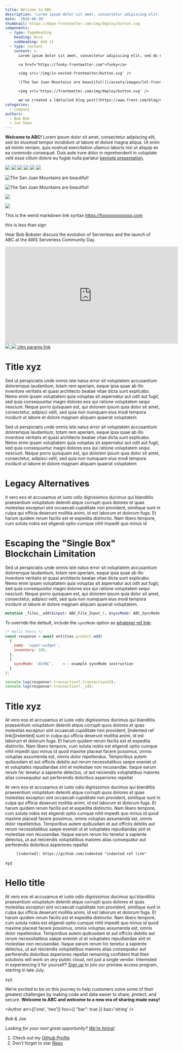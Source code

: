 ```yaml
---
title: Welcome to ABC
description: 'Lorem ipsum dolor sit amet, consectetur adipiscing elit.'
date: '2020-06-30'
thumbnail: https://dope-frontmatter.com/img/deploy/button.svg
components:
  - type: PageHeading
    heading: Nice
    subHeading: Add it
  - type: content
    content: >-
      Lorem ipsum dolor sit amet, consectetur adipiscing elit, sed do eiusmod tempor incididunt ut labore et dolore magna aliqua. Ut enim ad minim veniam, quis nostrud exercitation ullamco laboris nisi ut aliquip ex ea commodo consequat. Duis aute irure dolor in reprehenderit in voluptate velit esse cillum dolore eu fugiat nulla pariatur

      <a href="https://funky-frontmatter.com">funky</a>

      <img src='/img/in-nested-frontmatter/button.svg' />

      ![The San Juan Mountains are beautiful!](/assets/images/lol-frontmatter.jpg)

      <img src='https://frontmatter.com/img/deploy/button.svg' />

      we've created a [detailed blog post](https://www.front.com/blog/open-beta-changes) to help those with the migration process. We're confident these changes, once released, will make for a significantly better experience for current and future users.
categories:
  - company
authors:
  - Bob Bob
  - Joe Smoe
---
```


**Welcome to ABC!** Lorem ipsum dolor sit amet, consectetur adipiscing elit, sed do eiusmod tempor incididunt ut labore et dolore magna aliqua. Ut enim ad minim veniam, quis nostrud exercitation ullamco laboris nisi ut aliquip ex ea commodo consequat. Duis aute irure dolor in reprehenderit in voluptate velit esse cillum dolore eu fugiat nulla pariatur [keynote presentation](https://youtu.be/A1bL4pHuivU).

<img src='/img/deploy/button.svg' />

<img src='./img/deploy/button.svg' />

<img src='../img/deploy/button.svg' />

<img src="https://www.netlify.com/img/deploy/button.svg" />

<img src="https://www.netlify.com/img/deploy/button.svg" />

<img src='https://fooo.com/img/deploy/button.svg' />

![The San Juan Mountains are beautiful!](/assets/images/lol.jpg)

![The San Juan Mountains are beautiful!](assets/images/san-juan-mountains.jpg)

![](https://res.cloudinary.com/ABC/image/upload/f_auto,q_auto/c_fill,w_1200/v1668114635/what-you-can-build_p8uape.png)

![](https://avatars2.githubusercontent.com/u/532272?v=3&s=400)

This is the weird markdown link syntax <https://foooooooooooo.com>

this is less than sign

Hear Bob Bobster discuss the evolution of Serverless and the launch of ABC at the AWS Serverless Community Day.

<iframe width="560" height="315" src="https://www.youtube.com/embed/KX7tj3giizI" frameBorder="0" allow="accelerometer; autoplay; clipboard-write; encrypted-media; gyroscope; picture-in-picture" allowFullScreen></iframe>

<a href="https://app.netlify.com/start/deploy">
  <img src="/img/deploy/button.svg">
</a>

<a href="/foobar">
  <img src="/img/deploy/button.svg">
</a>


<a href="https://www.yoursite.com/pricing?utm_source=active%20users&utm_medium=email&utm_campaign=feature%20launch&utm_content=bottom%20cta%20button">
  Utm params link
</a>


Title xyz
============================

Sed ut perspiciatis unde omnis iste natus error sit voluptatem accusantium doloremque laudantium, totam rem aperiam, eaque ipsa quae ab illo inventore veritatis et quasi architecto beatae vitae dicta sunt explicabo. Nemo enim ipsam voluptatem quia voluptas sit aspernatur aut odit aut fugit, sed quia consequuntur magni dolores eos qui ratione voluptatem sequi nesciunt. Neque porro quisquam est, qui dolorem ipsum quia dolor sit amet, consectetur, adipisci velit, sed quia non numquam eius modi tempora incidunt ut labore et dolore magnam aliquam quaerat voluptatem

Sed ut perspiciatis unde omnis iste natus error sit voluptatem accusantium doloremque laudantium, totam rem aperiam, eaque ipsa quae ab illo inventore veritatis et quasi architecto beatae vitae dicta sunt explicabo. Nemo enim ipsam voluptatem quia voluptas sit aspernatur aut odit aut fugit, sed quia consequuntur magni dolores eos qui ratione voluptatem sequi nesciunt. Neque porro quisquam est, qui dolorem ipsum quia dolor sit amet, consectetur, adipisci velit, sed quia non numquam eius modi tempora incidunt ut labore et dolore magnam aliquam quaerat voluptatem

Legacy Alternatives
===================

It vero eos et accusamus et iusto odio dignissimos ducimus qui blanditiis praesentium voluptatum deleniti atque corrupti quos dolores et quas molestias excepturi sint occaecati cupiditate non provident, similique sunt in culpa qui officia deserunt mollitia animi, id est laborum et dolorum fuga. Et harum quidem rerum facilis est et expedita distinctio. Nam libero tempore, cum soluta nobis est eligendi optio cumque nihil impedit quo minus id

Escaping the "Single Box" Blockchain Limitation
===============================================

Sed ut perspiciatis unde omnis iste natus error sit voluptatem accusantium doloremque laudantium, totam rem aperiam, eaque ipsa quae ab illo inventore veritatis et quasi architecto beatae vitae dicta sunt explicabo. Nemo enim ipsam voluptatem quia voluptas sit aspernatur aut odit aut fugit, sed quia consequuntur magni dolores eos qui ratione voluptatem sequi nesciunt. Neque porro quisquam est, qui dolorem ipsum quia dolor sit amet, consectetur, adipisci velit, sed quia non numquam eius modi tempora incidunt ut labore et dolore magnam aliquam quaerat voluptatem.

<Author foo='bar' foo='bing'>
  <Child />
</Author>

```graphql
mutation _files__add($input: ABC_File_Input_!, $syncMode: ABC_SyncMode = NODE_COMMITTED)
```

To override the default, include the `syncMode` option as [whatever ref link][whatever]:

```js
/* Hello there */
const response = await entities.product.add(
  {
    name: 'super-widget',
    inventory: 100,
  },
  {
    syncMode: 'ASYNC',    <-- example syncMode instruction
  }
);

console.log(response?.transaction?.transactionId);
console.log(response?.transaction?._id);
```

[whatever]: https://github.com/cool "nice"

Title xyz
===========================

At vero eos et accusamus et iusto odio dignissimos ducimus qui blanditiis praesentium voluptatum deleniti atque corrupti quos dolores et quas molestias excepturi sint occaecati cupiditate non provident, [indented ref link][indented] sunt in culpa qui officia deserunt mollitia animi, id est laborum et dolorum fuga. Et harum quidem rerum facilis est et expedita distinctio. Nam libero tempore, cum soluta nobis est eligendi optio cumque nihil impedit quo minus id quod maxime placeat facere possimus, omnis voluptas assumenda est, omnis dolor repellendus. Temporibus autem quibusdam et aut officiis debitis aut rerum necessitatibus saepe eveniet ut et voluptates repudiandae sint et molestiae non recusandae. Itaque earum rerum hic tenetur a sapiente delectus, ut aut reiciendis voluptatibus maiores alias consequatur aut perferendis doloribus asperiores repellat

At vero eos et accusamus et iusto odio dignissimos ducimus qui blanditiis praesentium voluptatum deleniti atque corrupti quos dolores et quas molestias excepturi sint occaecati cupiditate non provident, similique sunt in culpa qui officia deserunt mollitia animi, id est laborum et dolorum fuga. Et harum quidem rerum facilis est et expedita distinctio. Nam libero tempore, cum soluta nobis est eligendi optio cumque nihil impedit quo minus id quod maxime placeat facere possimus, omnis voluptas assumenda est, omnis dolor repellendus. Temporibus autem quibusdam et aut officiis debitis aut rerum necessitatibus saepe eveniet ut et voluptates repudiandae sint et molestiae non recusandae. Itaque earum rerum hic tenetur a sapiente delectus, ut aut reiciendis voluptatibus maiores alias consequatur aut perferendis doloribus asperiores repellat

         [indented]: https://github.com/indented "indented ref link"

<!-- doc-gen {{functionName}} foo={{ rad: 'yellow' }} -->
xyz
<!-- end-doc-gen -->

Hello title
=======================

At vero eos et accusamus et iusto odio dignissimos ducimus qui blanditiis praesentium voluptatum deleniti atque corrupti quos dolores et quas molestias excepturi sint occaecati cupiditate non provident, similique sunt in culpa qui officia deserunt mollitia animi, id est laborum et dolorum fuga. Et harum quidem rerum facilis est et expedita distinctio. Nam libero tempore, cum soluta nobis est eligendi optio cumque nihil impedit quo minus id quod maxime placeat facere possimus, omnis voluptas assumenda est, omnis dolor repellendus. Temporibus autem quibusdam et aut officiis debitis aut rerum necessitatibus saepe eveniet ut et voluptates repudiandae sint et molestiae non recusandae. Itaque earum rerum hic tenetur a sapiente delectus, ut aut reiciendis voluptatibus maiores alias consequatur aut perferendis doloribus asperiores repellat remaining confident that their solutions will work on _any_ public cloud, not just a single vendor. Interested in experiencing it for yourself? [Sign up](https://ABC.com/sign-up) to join our preview access program, starting in late July.


<!-- doc-gen {{functionName}}
  foo={{ rad: 'yellow' }}
  baz=bar
  fun=['array']
-->
xyz
<!-- end-doc-gen -->


We’re excited to be on this journey to help customers solve some of their greatest challenges by making code and data easier to share, protect, and secure. **Welcome to ABC and welcome to a new era of sharing made easy!**

<Author
  arr={['one', 'two']}
  foo={{ "bar": true }}
  baz='string'
/>

_Bob & Joe_

_Looking for your next great opportunity?_ [_We’re hiring!_](http://jobs.ABC.net)

1. Check out my [Github Profile][github]
2. Don't forget to star [Repo][github]

[github]: https://github.com/davidwells "Github Profile"
